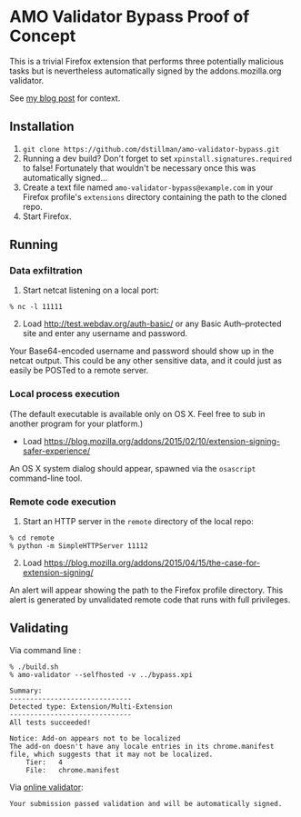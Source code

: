 # AMO Validator Bypass Proof of Concept

This is a trivial Firefox extension that performs three potentially malicious tasks but is nevertheless automatically signed by the addons.mozilla.org validator.

See [my blog post](http://danstillman.com/2015/11/23/firefox-extension-scanning-is-security-theater) for context.

## Installation

1. `git clone https://github.com/dstillman/amo-validator-bypass.git`
2. Running a dev build? Don't forget to set `xpinstall.signatures.required` to false! Fortunately that wouldn't be necessary once this was automatically signed…
3. Create a text file named `amo-validator-bypass@example.com` in your Firefox profile's `extensions` directory containing the path to the cloned repo.
4. Start Firefox.

## Running

### Data exfiltration

1. Start netcat listening on a local port:

  ```
  % nc -l 11111
  ```

2. Load http://test.webdav.org/auth-basic/ or any Basic Auth–protected site and enter any username and password.

Your Base64-encoded username and password should show up in the netcat output. This could be any other sensitive data, and it could just as easily be POSTed to a remote server.

### Local process execution

(The default executable is available only on OS X. Feel free to sub in another program for your platform.)

- Load https://blog.mozilla.org/addons/2015/02/10/extension-signing-safer-experience/

An OS X system dialog should appear, spawned via the `osascript` command-line tool.

### Remote code execution

1. Start an HTTP server in the `remote` directory of the local repo:

  ```
  % cd remote
  % python -m SimpleHTTPServer 11112
  ```

2. Load https://blog.mozilla.org/addons/2015/04/15/the-case-for-extension-signing/

An alert will appear showing the path to the Firefox profile directory. This alert is generated by unvalidated remote code that runs with full privileges.

## Validating

Via command line
:
```
% ./build.sh
% amo-validator --selfhosted -v ../bypass.xpi

Summary:
------------------------------
Detected type: Extension/Multi-Extension
------------------------------
All tests succeeded!

Notice:	Add-on appears not to be localized
The add-on doesn't have any locale entries in its chrome.manifest file, which suggests that it may not be localized.
	Tier:	4
	File:	chrome.manifest
```

Via [online validator](https://addons.mozilla.org/en-US/developers/addon/validate):

```
Your submission passed validation and will be automatically signed.
```
